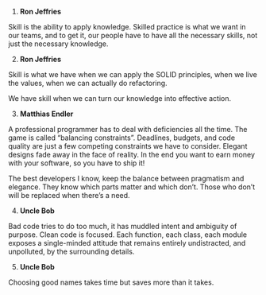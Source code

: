1. **Ron Jeffries**

Skill is the ability to apply knowledge. Skilled practice is what we want in our teams, and to get it, our people have to have all the necessary skills, not just the necessary knowledge.

2. **Ron Jeffries**

Skill is what we have when we can apply the SOLID principles, when we live the values, when we can actually do refactoring.

We have skill when we can turn our knowledge into effective action.

3. **Matthias Endler**

A professional programmer has to deal with deficiencies all the time. The game is called “balancing constraints”. Deadlines, budgets, and code quality are just a few competing constraints we have to consider. Elegant designs fade away in the face of reality. In the end you want to earn money with your software, so you have to ship it!

The best developers I know, keep the balance between pragmatism and elegance. They know which parts matter and which don’t. Those who don’t will be replaced when there’s a need.

4. **Uncle Bob**

Bad code tries to do too much, it has muddled intent and ambiguity of purpose. Clean code is focused. Each
function, each class, each module exposes a single-minded attitude that remains entirely
undistracted, and unpolluted, by the surrounding details.

5. **Uncle Bob**

Choosing good names takes time but saves more than it takes.





 
